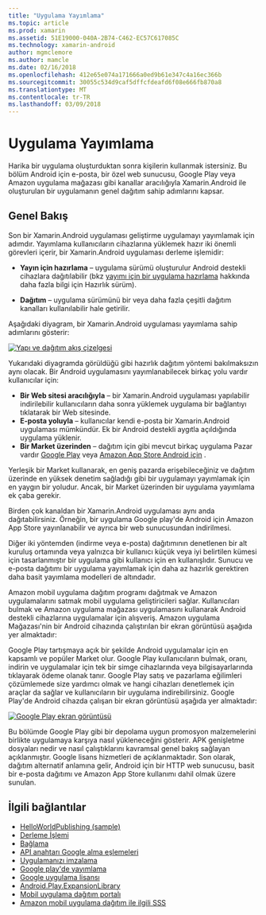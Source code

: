 ```yaml
---
title: "Uygulama Yayımlama"
ms.topic: article
ms.prod: xamarin
ms.assetid: 51E19000-040A-2B74-C462-EC57C617085C
ms.technology: xamarin-android
author: mgmclemore
ms.author: mamcle
ms.date: 02/16/2018
ms.openlocfilehash: 412e65e074a171666a0ed9b61e347c4a16ec366b
ms.sourcegitcommit: 30055c534d9caf5dffcfdeafd6f08e666fb870a8
ms.translationtype: MT
ms.contentlocale: tr-TR
ms.lasthandoff: 03/09/2018
---
```

# <a name="publishing-an-application"></a>Uygulama Yayımlama

Harika bir uygulama oluşturduktan sonra kişilerin kullanmak istersiniz. Bu bölüm Android için e-posta, bir özel web sunucusu, Google Play veya Amazon uygulama mağazası gibi kanallar aracılığıyla Xamarin.Android ile oluşturulan bir uygulamanın genel dağıtım sahip adımlarını kapsar.


## <a name="overview"></a>Genel Bakış

Son bir Xamarin.Android uygulaması geliştirme uygulamayı yayımlamak için adımdır. Yayımlama kullanıcıların cihazlarına yüklemek hazır iki önemli görevleri içerir, bir Xamarin.Android uygulaması derleme işlemidir:

-   **Yayın için hazırlama** &ndash; uygulama sürümü oluşturulur Android destekli cihazlara dağıtılabilir (bkz [yayımı için bir uygulama hazırlama](~/android/deploy-test/release-prep/index.md) hakkında daha fazla bilgi için Hazırlık sürüm).

-   **Dağıtım** &ndash; uygulama sürümünü bir veya daha fazla çeşitli dağıtım kanalları kullanılabilir hale getirilir.

Aşağıdaki diyagram, bir Xamarin.Android uygulaması yayımlama sahip adımlarını gösterir:

[![Yapı ve dağıtım akış çizelgesi](images/build-and-deploy-steps.png)](images/build-and-deploy-steps.png#lightbox)

Yukarıdaki diyagramda görüldüğü gibi hazırlık dağıtım yöntemi bakılmaksızın aynı olacak. Bir Android uygulamasını yayımlanabilecek birkaç yolu vardır kullanıcılar için:

-   **Bir Web sitesi aracılığıyla** &ndash; bir Xamarin.Android uygulaması yapılabilir indirilebilir kullanıcıların daha sonra yüklemek uygulama bir bağlantıyı tıklatarak bir Web sitesinde.
-   **E-posta yoluyla** &ndash; kullanıcılar kendi e-posta bir Xamarin.Android uygulaması mümkündür. Ek bir Android destekli aygıtla açıldığında uygulama yüklenir.
-   **Bir Market üzerinden** &ndash; dağıtım için gibi mevcut birkaç uygulama Pazar vardır [Google Play](http://play.google.com/) veya [Amazon App Store Android için](http://www.amazon.com/mobile-apps/b?ie=UTF8&node=2350149011) .


Yerleşik bir Market kullanarak, en geniş pazarda erişebileceğiniz ve dağıtım üzerinde en yüksek denetim sağladığı gibi bir uygulamayı yayımlamak için en yaygın bir yoludur. Ancak, bir Market üzerinden bir uygulama yayımlama ek çaba gerekir.

Birden çok kanaldan bir Xamarin.Android uygulaması aynı anda dağıtabilirsiniz. Örneğin, bir uygulama Google play'de Android için Amazon App Store yayınlanabilir ve ayrıca bir web sunucusundan indirilmesi.

Diğer iki yöntemden (indirme veya e-posta) dağıtımının denetlenen bir alt kuruluş ortamında veya yalnızca bir kullanıcı küçük veya iyi belirtilen kümesi için tasarlanmıştır bir uygulama gibi kullanıcı için en kullanışlıdır.
Sunucu ve e-posta dağıtımı bir uygulama yayımlamak için daha az hazırlık gerektiren daha basit yayımlama modelleri de altındadır.

Amazon mobil uygulama dağıtım programı dağıtmak ve Amazon uygulamalarını satmak mobil uygulama geliştiricileri sağlar. Kullanıcıları bulmak ve Amazon uygulama mağazası uygulamasını kullanarak Android destekli cihazlarına uygulamalar için alışveriş. Amazon uygulama Mağazası'nin bir Android cihazında çalıştırılan bir ekran görüntüsü aşağıda yer almaktadır:

Google Play tartışmaya açık bir şekilde Android uygulamalar için en kapsamlı ve popüler Market olur. Google Play kullanıcıların bulmak, oranı, indirin ve uygulamalar için tek bir simge cihazlarında veya bilgisayarlarında tıklayarak ödeme olanak tanır. Google Play satış ve pazarlama eğilimleri çözümlemede size yardımcı olmak ve hangi cihazları denetlemek için araçlar da sağlar ve kullanıcıların bir uygulama indirebilirsiniz. Google Play'de Android cihazda çalışan bir ekran görüntüsü aşağıda yer almaktadır:

[![Google Play ekran görüntüsü](images/google-play-app.png)](images/google-play-app.png#lightbox)

Bu bölümde Google Play gibi bir depolama uygun promosyon malzemelerini birlikte uygulamaya karşıya nasıl yükleneceğini gösterir. APK genişletme dosyaları nedir ve nasıl çalıştıklarını kavramsal genel bakış sağlayan açıklanmıştır. Google lisans hizmetleri de açıklanmaktadır. Son olarak, dağıtım alternatif anlamına gelir, Android için bir HTTP web sunucusu, basit bir e-posta dağıtımı ve Amazon App Store kullanımı dahil olmak üzere sunulan.


## <a name="related-links"></a>İlgili bağlantılar

- [HelloWorldPublishing (sample)](https://developer.xamarin.com/samples/monodroid/HelloWorldPublishing/)
- [Derleme İşlemi](~/android/deploy-test/building-apps/build-process.md)
- [Bağlama](~/android/deploy-test/linker.md)
- [API anahtarı Google alma eşlemeleri](~/android/platform/maps-and-location/maps/obtaining-a-google-maps-api-key.md)
- [Uygulamanızı imzalama](https://source.android.com/security/apksigning/)
- [Google play'de yayımlama](http://developer.android.com/distribute/googleplay/publish/index.html)
- [Google uygulama lisansı](http://developer.android.com/guide/google/play/licensing/index.html)
- [Android.Play.ExpansionLibrary](https://github.com/mattleibow/Android.Play.ExpansionLibrary)
- [Mobil uygulama dağıtım portalı](https://developer.amazon.com/welcome.html)
- [Amazon mobil uygulama dağıtım ile ilgili SSS](https://developer.amazon.com/help/faq.html)

